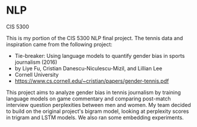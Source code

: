 # NLP
CIS 5300

This is my portion of the CIS 5300 NLP final project. The tennis data and inspiration came from the following project:
- Tie-breaker: Using language models to quantify gender bias in sports journalism (2016)
- by Liye Fu, Cristian Danescu-Niculescu-Mizil, and Lillian Lee
- Cornell University
- https://www.cs.cornell.edu/~cristian/papers/gender-tennis.pdf

This project aims to analyze gender bias in tennis journalism by training language models on game commentary and comparing post-match interview question perplexities between men and women. My team decided to build on the original project's bigram model, looking at perplexity scores in trigram and LSTM models. We also ran some embedding experiments.

  

